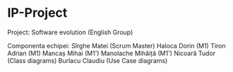 # IP-Project

Project: Software evolution (English Group)

Componenta echipei:
Sîrghe Matei (Scrum Master)
Haloca Dorin (M1)
Tiron Adrian (M1)
Mancaș Mihai (M1')
Manolache Mihăiță (M1')
Nicoară Tudor (Class diagrams)
Burlacu Claudiu (Use Case diagrams)
